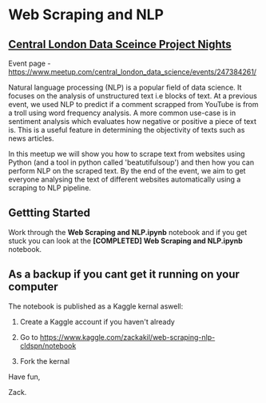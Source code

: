 # Web Scraping and NLP 
## [Central London Data Sceince Project Nights](https://www.meetup.com/central_london_data_science/)

Event page - https://www.meetup.com/central_london_data_science/events/247384261/

Natural language processing (NLP) is a popular field of data science. It focuses on the analysis of unstructured text i.e blocks of text. At a previous event, we used NLP to predict if a comment scrapped from YouTube is from a troll using word frequency analysis. A more common use-case is in sentiment analysis which evaluates how negative or positive a piece of text is. This is a useful feature in determining the objectivity of texts such as news articles.

In this meetup we will show you how to scrape text from websites using Python (and a tool in python called 'beatutifulsoup') and then how you can perform NLP on the scraped text. By the end of the event, we aim to get everyone analysing the text of different websites automatically using a scraping to NLP pipeline.

## Gettting Started 

Work through the **Web Scraping and NLP.ipynb** notebook and if you get stuck you can look at the **[COMPLETED] Web Scraping and NLP.ipynb** notebook. 

## As a backup if you cant get it running on your computer

The notebook is published as a Kaggle kernal aswell:

1. Create a Kaggle account if you haven't already

2. Go to https://www.kaggle.com/zackakil/web-scraping-nlp-cldspn/notebook

3. Fork the kernal

Have fun,

Zack.
